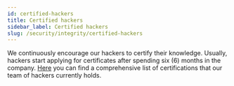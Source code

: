 ```yaml
---
id: certified-hackers
title: Certified hackers
sidebar_label: Certified hackers
slug: /security/integrity/certified-hackers
---
```


We continuously encourage our hackers
to certify their knowledge.
Usually,
hackers start applying for certificates
after spending six (6) months in the company.
[Here](https://fluidattacks.com/about-us/certifications/)
you can find a comprehensive list
of certifications that our team of hackers currently holds.
